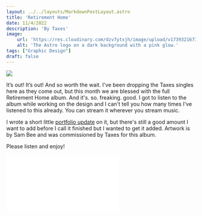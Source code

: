 ```yaml
---
layout: ../../layouts/MarkdownPostLayout.astro
title: 'Retirement Home'
date: 11/4/2022
description: 'By Taxes'
image:
    url: 'https://res.cloudinary.com/dzv7ytxjh/image/upload/v1739321673/66bc5f7600c8c739c07a2664_april-webtape-album-md-1_ae39oj.jpg'
    alt: 'The Astro logo on a dark background with a pink glow.'
tags: ["Graphic Design"]
draft: false
---
```


<img class="blog-post-image-lg" src="https://res.cloudinary.com/dzv7ytxjh/image/upload/f_auto,q_60/v1739408881/6378ae68e86a4564712d525c_2022-02_TAXES_Cover_Square_1800_hgprqn.jpg">

It’s out! It’s out! And so worth the wait. I've been dropping the Taxes singles here as they come out, but this month we are blessed with the full Retirement Home album. And it's. so. freaking. good. I got to listen to the album while working on the design and I can't tell you how many times I've listened to this already. You can stream it wherever you stream music. 

I wrote a short little [portfolio update](https://annieszafranski.com/projects/taxes-retirement-home-album-design) on it, but there's still a good amount I want to add before I call it finished but I wanted to get it added. Artwork is by Sam Bee and was commissioned by Taxes for this album.

Please listen and enjoy!

<iframe allowfullscreen="true" frameborder="0" scrolling="no" src="//cdn.embedly.com/widgets/media.html?src=https%3A%2F%2Fopen.spotify.com%2Fembed%2Falbum%2F3xrUpYjOnT0bX7TJrcTmhz%3Futm_source%3Doembed&display_name=Spotify&url=https%3A%2F%2Fopen.spotify.com%2Falbum%2F3xrUpYjOnT0bX7TJrcTmhz&image=https%3A%2F%2Fi.scdn.co%2Fimage%2Fab67616d00001e02409f7553e7d2afe153fa2ff7&key=96f1f04c5f4143bcb0f2e68c87d65feb&type=text%2Fhtml&schema=spotify" title="Retirement Home"></iframe>